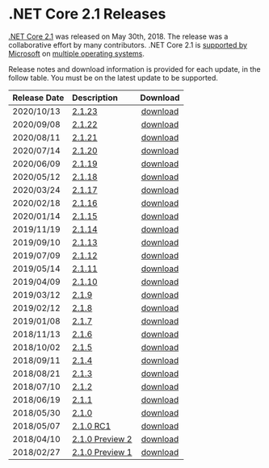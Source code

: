 # .NET Core 2.1 Releases

[.NET Core 2.1](https://blogs.msdn.microsoft.com/dotnet/2018/05/30/announcing-net-core-2-1) was released on May 30th, 2018. The release was a collaborative effort by many contributors. .NET Core 2.1 is [supported by Microsoft]((../../microsoft-support.md)) on [multiple operating systems](2.1-supported-os.md).

Release notes and download information is provided for each update, in the follow table. You must be on the latest update to be supported.

| Release Date | Description | Download |
| :-- | :-- | :--: |
| 2020/10/13 | [2.1.23](2.1.23/2.1.23.md) | [download](https://dotnet.microsoft.com/download/dotnet-core/2.1) |
| 2020/09/08 | [2.1.22](2.1.22/2.1.22.md) | [download](https://dotnet.microsoft.com/download/dotnet-core/2.1) |
| 2020/08/11 | [2.1.21](2.1.21/2.1.21.md) | [download](https://dotnet.microsoft.com/download/dotnet-core/2.1) |
| 2020/07/14 | [2.1.20](2.1.20/2.1.20.md) | [download](https://dotnet.microsoft.com/download/dotnet-core/2.1) |
| 2020/06/09 | [2.1.19](2.1.19/2.1.19.md) | [download](https://dotnet.microsoft.com/download/dotnet-core/2.1) |
| 2020/05/12 | [2.1.18](2.1.18/2.1.18.md) | [download](https://dotnet.microsoft.com/download/dotnet-core/2.1) |
| 2020/03/24 | [2.1.17](2.1.17/2.1.17.md) | [download](https://dotnet.microsoft.com/download/dotnet-core/2.1) |
| 2020/02/18 | [2.1.16](2.1.16/2.1.16.md) | [download](https://dotnet.microsoft.com/download/dotnet-core/2.1) |
| 2020/01/14 | [2.1.15](2.1.15/2.1.15.md) | [download](https://dotnet.microsoft.com/download/dotnet-core/2.1) |
| 2019/11/19 | [2.1.14](2.1.14/2.1.14.md) | [download](https://dotnet.microsoft.com/download/dotnet-core/2.1) |
| 2019/09/10 | [2.1.13](2.1.13/2.1.13.md) | [download](2.1.13/2.1.13-download.md) |
| 2019/07/09 | [2.1.12](2.1.12/2.1.12.md) | [download](2.1.12/2.1.12-download.md) |
| 2019/05/14 | [2.1.11](2.1.11/2.1.11.md) | [download](2.1.11/2.1.11-download.md) |
| 2019/04/09 | [2.1.10](2.1.10/2.1.10.md) | [download](2.1.10/2.1.10-download.md) |
| 2019/03/12 | [2.1.9](2.1.9/2.1.9.md) | [download](2.1.9/2.1.9-download.md) |
| 2019/02/12 | [2.1.8](2.1.8/2.1.8.md) | [download](2.1.8/2.1.8-download.md) |
| 2019/01/08 | [2.1.7](2.1.7/2.1.7.md) | [download](2.1.7/2.1.7-download.md) |
| 2018/11/13 | [2.1.6](2.1.6/2.1.6.md) | [download](2.1.6/2.1.6-download.md) |
| 2018/10/02 | [2.1.5](2.1.5/2.1.5.md) | [download](2.1.5/2.1.5-download.md) |
| 2018/09/11 | [2.1.4](2.1.4/2.1.4.md) | [download](2.1.4/2.1.4-download.md) |
| 2018/08/21 | [2.1.3](2.1.3/2.1.3.md) | [download](2.1.3/2.1.3-download.md) |
| 2018/07/10 | [2.1.2](2.1.2.md) | [download](../download-archives/2.1.2-download.md) |
| 2018/06/19 | [2.1.1](2.1.1.md) | [download](../download-archives/2.1.1-download.md) | 
| 2018/05/30 | [2.1.0](2.1.0.md) | [download](../download-archives/2.1.0-download.md) |
| 2018/05/07 | [2.1.0 RC1](Preview/2.1.0-rc1.md) | [download](../download-archives/2.1.0-rc1-download.md) |
| 2018/04/10 | [2.1.0 Preview 2](Preview/2.1.0-preview2.md) | [download](../download-archives/2.1.0-preview2-download.md) |
| 2018/02/27 | [2.1.0 Preview 1](2.1.0-preview1.md) | [download](../download-archives/2.1.0-preview1-download.md) |
